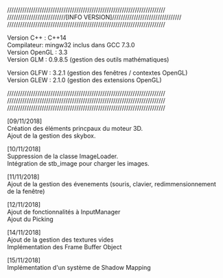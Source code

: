 /////////////////////////////////////////////////////////////////////////  
///////////////////////////[INFO VERSION]////////////////////////////////  
/////////////////////////////////////////////////////////////////////////  

Version C++ : C++14  
Compilateur: mingw32 inclus dans GCC 7.3.0  
Version OpenGL : 3.3  
Version GLM  : 0.9.8.5 	(gestion des outils mathématiques)  
  
Version GLFW : 3.2.1   	(gestion des fenêtres / contextes OpenGL)  
Version GLEW : 2.1.0	(gestion des extensions OpenGL)  

/////////////////////////////////////////////////////////////////////////  
/////////////////////////////////////////////////////////////////////////  
/////////////////////////////////////////////////////////////////////////  

[09/11/2018]  
Création des éléments princpaux du moteur 3D.  
Ajout de la gestion des skybox.  
  
[10/11/2018]  
Suppression de la classe ImageLoader.  
Intégration de stb_image pour charger les images.  
  
[11/11/2018]  
Ajout de la gestion des évenements (souris, clavier, redimmensionnement de la fenêtre)  
  
[12/11/2018]  
Ajout de fonctionnalités à InputManager  
Ajout du Picking  
  
[14/11/2018]  
Ajout de la gestion des textures vides  
Implémentation des Frame Buffer Object  
  
[15/11/2018]  
Implémentation d'un système de Shadow Mapping  